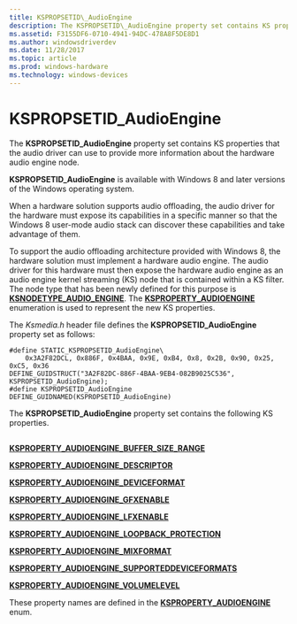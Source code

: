 ```yaml
---
title: KSPROPSETID\_AudioEngine
description: The KSPROPSETID\_AudioEngine property set contains KS properties that the audio driver can use to provide more information about the hardware audio engine node.
ms.assetid: F3155DF6-0710-4941-94DC-478A8F5DE8D1
ms.author: windowsdriverdev
ms.date: 11/28/2017
ms.topic: article
ms.prod: windows-hardware
ms.technology: windows-devices
---
```


# KSPROPSETID\_AudioEngine


The **KSPROPSETID\_AudioEngine** property set contains KS properties that the audio driver can use to provide more information about the hardware audio engine node.

**KSPROPSETID\_AudioEngine** is available with Windows 8 and later versions of the Windows operating system.

When a hardware solution supports audio offloading, the audio driver for the hardware must expose its capabilities in a specific manner so that the Windows 8 user-mode audio stack can discover these capabilities and take advantage of them.

To support the audio offloading architecture provided with Windows 8, the hardware solution must implement a hardware audio engine. The audio driver for this hardware must then expose the hardware audio engine as an audio engine kernel streaming (KS) node that is contained within a KS filter. The node type that has been newly defined for this purpose is [**KSNODETYPE\_AUDIO\_ENGINE**](ksnodetype-audio-engine.md). The [**KSPROPERTY\_AUDIOENGINE**](ksproperty-audioengine.md) enumeration is used to represent the new KS properties.

The *Ksmedia.h* header file defines the **KSPROPSETID\_AudioEngine** property set as follows:

``` syntax
#define STATIC_KSPROPSETID_AudioEngine\
    0x3A2F82DCL, 0x886F, 0x4BAA, 0x9E, 0xB4, 0x8, 0x2B, 0x90, 0x25, 0xC5, 0x36
DEFINE_GUIDSTRUCT("3A2F82DC-886F-4BAA-9EB4-082B9025C536", KSPROPSETID_AudioEngine);
#define KSPROPSETID_AudioEngine DEFINE_GUIDNAMED(KSPROPSETID_AudioEngine)
```

The **KSPROPSETID\_AudioEngine** property set contains the following KS properties.

## <span id="wdk_kspropsetid_audioengine"></span><span id="WDK_KSPROPSETID_AUDIOENGINE"></span>


[**KSPROPERTY\_AUDIOENGINE\_BUFFER\_SIZE\_RANGE**](ksproperty-audioengine-buffer-size-limits.md)

[**KSPROPERTY\_AUDIOENGINE\_DESCRIPTOR**](ksproperty-audioengine-descriptor.md)

[**KSPROPERTY\_AUDIOENGINE\_DEVICEFORMAT**](ksproperty-audioengine-deviceformat.md)

[**KSPROPERTY\_AUDIOENGINE\_GFXENABLE**](ksproperty-audioengine-gfx-enable.md)

[**KSPROPERTY\_AUDIOENGINE\_LFXENABLE**](ksproperty-audioengine-lfx-enable.md)

[**KSPROPERTY\_AUDIOENGINE\_LOOPBACK\_PROTECTION**](ksproperty-audioengine-loopback-protection.md)

[**KSPROPERTY\_AUDIOENGINE\_MIXFORMAT**](ksproperty-audioengine-mixformat.md)

[**KSPROPERTY\_AUDIOENGINE\_SUPPORTEDDEVICEFORMATS**](ksproperty-audioengine-supporteddeviceformats.md)

[**KSPROPERTY\_AUDIOENGINE\_VOLUMELEVEL**](ksproperty-audioengine-volumelevel.md)

These property names are defined in the [**KSPROPERTY\_AUDIOENGINE**](ksproperty-audioengine.md) enum.

 

 





